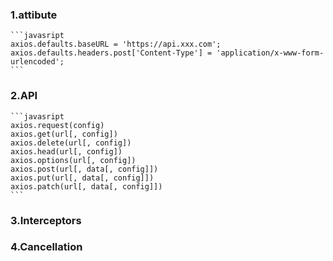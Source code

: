 ### 1.attibute
    ```javasript
    axios.defaults.baseURL = 'https://api.xxx.com';
    axios.defaults.headers.post['Content-Type'] = 'application/x-www-form-urlencoded';
    ```
### 2.API
    ```javasript
    axios.request(config)
    axios.get(url[, config])
    axios.delete(url[, config])
    axios.head(url[, config])
    axios.options(url[, config])
    axios.post(url[, data[, config]])
    axios.put(url[, data[, config]])
    axios.patch(url[, data[, config]])
    ```
### 3.Interceptors
### 4.Cancellation